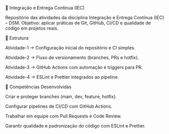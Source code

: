 📘 Integração e Entrega Contínua (IEC)

Repositório das atividades da disciplina Integração e Entrega Contínua (IEC) – DSM.
Objetivo: aplicar práticas de Git, GitHub, CI/CD e qualidade de código em projetos reais.

📂 Estrutura

Atividade-1 → Configuração inicial do repositório e CI simples.

Atividade-2 → Fluxo de versionamento (branches, PRs e hotfix).

Atividade-3 → GitHub Actions com automação e triggers para PR.

Atividade-4 → ESLint e Prettier integrados ao pipeline.

🚀 Competências Desenvolvidas

Criar e proteger branches (main, dev, feature, hotfix).

Configurar pipelines de CI/CD com GitHub Actions.

Trabalhar em equipe com Pull Requests e Code Review.

Garantir qualidade e padronização do código com ESLint e Prettier.
